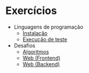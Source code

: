 # Exercícios

- Linguagens de programação
  - [Instalação](languages/installation/)
  - [Execução de teste](languages/test/)
- Desafios
  - [Algoritmos](problems/algorithms/)
  - [Web (Frontend)](problems/back-end/)
  - [Web (Backend)](problems/front-end/)